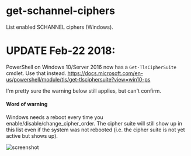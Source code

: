 # get-schannel-ciphers
List enabled SCHANNEL ciphers (Windows).

# UPDATE Feb-22 2018:
PowerShell on Windows 10/Server 2016 now has a `Get-TlsCipherSuite` cmdlet. Use that instead.
https://docs.microsoft.com/en-us/powershell/module/tls/get-tlsciphersuite?view=win10-ps

I'm pretty sure the warning below still applies, but can't confirm.

#### Word of warning
Windows needs a reboot every time you enable/disable/change_cipher_order.
The cipher suite will still show up in this list even if the system was not rebooted 
(i.e. the cipher suite is not yet active but shows up).

![screenshot](https://github.com/snobu/get-schannel-ciphers/raw/master/screenshot.png)
